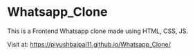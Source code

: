 # Whatsapp_Clone

This is a Frontend Whatsapp clone made using HTML, CSS, JS.

Visit at: https://piyushbajpai11.github.io/Whatsapp_Clone/

